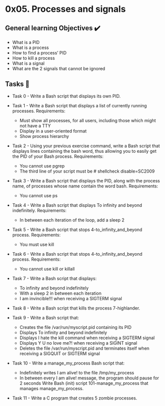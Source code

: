# 0x05. Processes and signals

## General learning Objectives :heavy_check_mark:

* What is a PID
* What is a process
* How to find a process’ PID
* How to kill a process
* What is a signal
* What are the 2 signals that cannot be ignored

## Tasks :page_with_curl:

* Task 0 - Write a Bash script that displays its own PID.

* Task 1 - Write a Bash script that displays a list of currently running processes.
    Requirements:
    - Must show all processes, for all users, including those which might not have a TTY
    - Display in a user-oriented format
    - Show process hierarchy

* Task 2 - Using your previous exercise command, write a Bash script that displays lines containing the bash word, thus allowing you to easily get the PID of your Bash process.
    Requirements:
    - You cannot use pgrep
    - The third line of your script must be # shellcheck disable=SC2009

* Task 3 - Write a Bash script that displays the PID, along with the process name, of processes whose name contain the word bash.
    Requirements:
    - You cannot use ps

* Task 4 - Write a Bash script that displays To infinity and beyond indefinitely.
    Requirements:
    - In between each iteration of the loop, add a sleep 2

* Task 5 - Write a Bash script that stops 4-to_infinity_and_beyond process.
    Requirements:
    - You must use kill

* Task 6 - Write a Bash script that stops 4-to_infinity_and_beyond process.
    Requirements:
    - You cannot use kill or killall

* Task 7 - Write a Bash script that displays:
    - To infinity and beyond indefinitely
    - With a sleep 2 in between each iteration
    - I am invincible!!! when receiving a SIGTERM signal

* Task 8 - Write a Bash script that kills the process 7-highlander.

* Task 9 - Write a Bash script that:
    - Creates the file /var/run/myscript.pid containing its PID
    - Displays To infinity and beyond indefinitely
    - Displays I hate the kill command when receiving a SIGTERM signal
    - Displays Y U no love me?! when receiving a SIGINT signal
    - Deletes the file /var/run/myscript.pid and terminates itself when receiving a SIGQUIT or SIGTERM signal
* Task 10 - Write a manage_my_process Bash script that:
    - Indefinitely writes I am alive! to the file /tmp/my_process
    - In between every I am alive! message, the program should pause for 2 seconds
Write Bash (init) script 101-manage_my_process that manages manage_my_process.

* Task 11 - Write a C program that creates 5 zombie processes.

